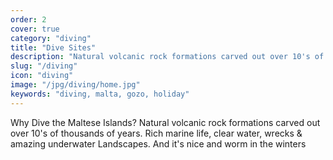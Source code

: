 ```yaml
---
order: 2
cover: true
category: "diving"
title: "Dive Sites"
description: "Natural volcanic rock formations carved out over 10's of thousands of years"
slug: "/diving"
icon: "diving"
image: "/jpg/diving/home.jpg"
keywords: "diving, malta, gozo, holiday"
---
```

Why Dive the Maltese Islands? Natural volcanic rock formations carved out over 10's of thousands of years. Rich marine life, clear water, wrecks & amazing underwater Landscapes. And it's nice and worm in the winters